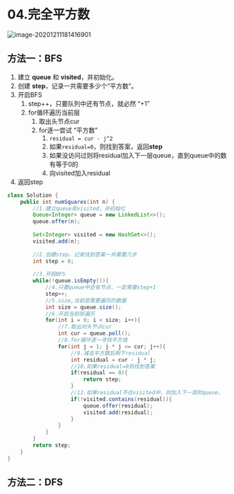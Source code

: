 # 04.完全平方数

![image-20201211181416901](https://raw.githubusercontent.com/TWDH/Leetcode-From-Zero/pictures/img/image-20201211181416901.png)

## 方法一：BFS

1. 建立 **queue** 和 **visited**，并初始化。
2. 创建 **step**，记录一共需要多少个“平方数”。
3. 开启BFS
   1. step++，只要队列中还有节点，就必然 “+1”
   2. for循环遍历当前层
      1. 取出头节点cur
      2. for逐一尝试 “平方数”
         1. `residual = cur - j^2`
         2. 如果`residual=0`，则找到答案，返回**step**
         3. 如果没访问过则将residual加入下一层queue，直到queue中的数有等于0的
         4. 向visited加入residual
4. 返回step

```java
class Solution {
    public int numSquares(int n) {
        //1.建立queue和visited，并初始化
        Queue<Integer> queue = new LinkedList<>();
        queue.offer(n);
        
        Set<Integer> visited = new HashSet<>();
        visited.add(n);
        
        //2.创建step，记录找到答案一共需要几步
        int step = 0;
        
        //3.开启BFS
        while(!queue.isEmpty()){
            //4.只要queue中还有节点，一定需要step+1
            step++;
            //5.size,当前层需要遍历的数量
            int size = queue.size();
            //6.开启当前层遍历
            for(int i = 0; i < size; i++){
                //7.取出对头节点cur
                int cur = queue.poll();
                //8.for循环逐一寻找平方值
                for(int j = 1; j * j <= cur; j++){
                    //9.减去平方数后剩下residual
                    int residual = cur - j * j;
                    //10.如果residual=0则找到答案
                    if(residual == 0){
                        return step;
                    }
                    //11.如果residual不在visited中，则加入下一层的queue。
                    if(!visited.contains(residual)){
                        queue.offer(residual);
                        visited.add(residual);
                    }                   
                }               
            }
        }
        return step;
    }
}
```

## 方法二：DFS